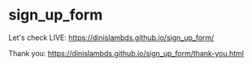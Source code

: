 # sign_up_form

Let's check LIVE: https://dinislambds.github.io/sign_up_form/

Thank you: https://dinislambds.github.io/sign_up_form/thank-you.html
